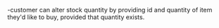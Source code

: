 -customer can alter stock quantity by providing id and quantity of item they'd like to buy, provided that quantity exists. 